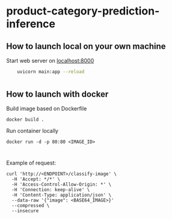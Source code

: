 # product-category-prediction-inference

## How to launch local on your own machine

Start web server on [localhost:8000](http://127.0.0.1:8000)
```bash
    uvicorn main:app --reload
```

#

## How to launch with docker

Build image based on Dockerfile
```
docker build .
```

Run container locally
```
docker run -d -p 80:80 <IMAGE_ID>
```

#

Example of request:
```curl
curl 'http://<ENDPOINT>/classify-image' \
  -H 'Accept: */*' \
  -H 'Access-Control-Allow-Origin: *' \
  -H 'Connection: keep-alive' \
  -H 'Content-Type: application/json' \
  --data-raw '{"image": <BASE64_IMAGE>}'
  --compressed \
  --insecure
```
